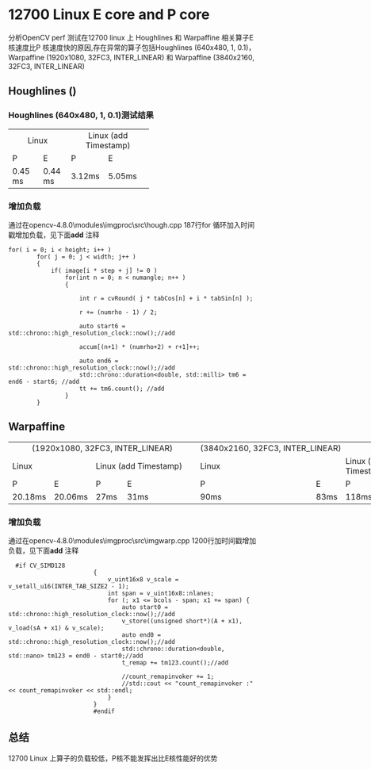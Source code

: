 # 12700 Linux E core and P core 
分析OpenCV perf 测试在12700 linux 上 Houghlines 和 Warpaffine 相关算子E 核速度比P 核速度快的原因,存在异常的算子包括Houghlines (640x480, 1, 0.1)， Warpaffine (1920x1080, 32FC3, INTER_LINEAR) 和 Warpaffine (3840x2160, 32FC3, INTER_LINEAR)
## Houghlines ()
### Houghlines (640x480, 1, 0.1)测试结果

<body link="#0563C1" vlink="#954F72">

<table border=0 cellpadding=0 cellspacing=0 width=283 style='border-collapse:
 collapse;table-layout:fixed;width:213pt'>
 <col width=64 style='width:48pt'>
 <col width=53 style='mso-width-source:userset;mso-width-alt:1938;width:40pt'>
 <col width=64 style='width:48pt'>
 <col width=102 style='mso-width-source:userset;mso-width-alt:3730;width:77pt'>
 <tr height=20 style='height:15.0pt'>
  <td colspan=2 height=20 class=xl65 align=center width=117 style='height:15.0pt;width:88pt'>Linux</td>
  <td colspan=2 class=xl65 align=center width=166 style='border-left:none;width:125pt'>Linux
  (add Timestamp)</td>
 </tr>
 <tr height=20 style='height:15.0pt'>
  <td height=20 class=xl65 style='height:15.0pt;border-top:none'>P</td>
  <td class=xl65 style='border-top:none;border-left:none'>E</td>
  <td class=xl65 style='border-top:none;border-left:none'>P</td>
  <td class=xl65 style='border-top:none;border-left:none'>E</td>
 </tr>
 <tr height=20 style='height:15.0pt'>
  <td height=20 class=xl65 style='height:15.0pt;border-top:none'>0.45 ms</td>
  <td class=xl65 style='border-top:none;border-left:none'>0.44 ms</td>
  <td class=xl65 style='border-top:none;border-left:none'>3.12ms</td>
  <td class=xl65 style='border-top:none;border-left:none'>5.05ms</td>
 </tr>
 <![if supportMisalignedColumns]>
 <tr height=0 style='display:none'>
  <td width=64 style='width:48pt'></td>
  <td width=53 style='width:40pt'></td>
  <td width=64 style='width:48pt'></td>
  <td width=102 style='width:77pt'></td>
 </tr>
 <![endif]>
</table>

</body>

### 增加负载
通过在‪opencv-4.8.0\modules\imgproc\src\hough.cpp 187行for 循环加入时间戳增加负载，见下面**add** 注释
```
for( i = 0; i < height; i++ )
        for( j = 0; j < width; j++ )
        {
            if( image[i * step + j] != 0 )
                for(int n = 0; n < numangle; n++ )
                {
                    
                    int r = cvRound( j * tabCos[n] + i * tabSin[n] );
                    
                    r += (numrho - 1) / 2;

                    auto start6 = std::chrono::high_resolution_clock::now();//add

                    accum[(n+1) * (numrho+2) + r+1]++;

                    auto end6 = std::chrono::high_resolution_clock::now();//add
                    std::chrono::duration<double, std::milli> tm6 = end6 - start6; //add
                    tt += tm6.count(); //add
                }
        }

```

## Warpaffine

<body link="#0563C1" vlink="#954F72">
<span style='font-variant-ligatures: normal;font-variant-caps: normal;
orphans: 2;text-align:start;widows: 2;-webkit-text-stroke-width: 0px;
text-decoration-thickness: initial;text-decoration-style: initial;text-decoration-color: initial'>

<table border=0 cellpadding=0 cellspacing=0 width=845 style='border-collapse:
 collapse;table-layout:fixed;width:634pt'>
 <col width=64 span=3 style='width:48pt'>
 <col width=164 style='mso-width-source:userset;mso-width-alt:5997;width:123pt'>
 <col width=264 style='mso-width-source:userset;mso-width-alt:9654;width:198pt'>
 <col width=53 style='mso-width-source:userset;mso-width-alt:1938;width:40pt'>
 <col width=64 style='width:48pt'>
 <col width=108 style='mso-width-source:userset;mso-width-alt:3949;width:81pt'>
 <tr height=23 style='height:17.25pt'>
  <td colspan=4 height=23 align=center class=xl68 width=356 style='height:17.25pt;
  width:267pt'>(1920x1080, 32FC3, INTER_LINEAR)</span></td>
  <td colspan=4 class=xl68 width=489 align=centerstyle='border-left:none;width:367pt'><span
  style='font-variant-ligatures: normal;font-variant-caps: normal;orphans: 2;
  text-align:start;widows: 2;-webkit-text-stroke-width: 0px;text-decoration-thickness: initial;
  text-decoration-style: initial;text-decoration-color: initial'>(3840x2160,
  32FC3, INTER_LINEAR)</span></td>
 </tr>
 <tr height=20 style='height:15.0pt'>
  <td colspan=2 height=20 class=xl65 style='height:15.0pt'>Linux</td>
  <td colspan=2 class=xl65 style='border-left:none'>Linux (add Timestamp)</td>
  <td colspan=2 class=xl65 style='border-left:none'>Linux</td>
  <td colspan=2 class=xl65 style='border-left:none'>Linux (add Timestamp)</td>
 </tr>
 <tr height=20 style='height:15.0pt'>
  <td height=20 class=xl65 style='height:15.0pt;border-top:none'>P</td>
  <td class=xl65 style='border-top:none;border-left:none'>E</td>
  <td class=xl65 style='border-top:none;border-left:none'>P</td>
  <td class=xl65 style='border-top:none;border-left:none'>E</td>
  <td class=xl65 style='border-top:none;border-left:none'>P</td>
  <td class=xl65 style='border-top:none;border-left:none'>E</td>
  <td class=xl65 style='border-top:none;border-left:none'>P</td>
  <td class=xl65 style='border-top:none;border-left:none'>E</td>
 </tr>
 <tr height=20 style='height:15.0pt'>
  <td height=20 class=xl65 style='height:15.0pt;border-top:none'>20.18ms</td>
  <td class=xl65 style='border-top:none;border-left:none'>20.06ms</td>
  <td class=xl65 style='border-top:none;border-left:none'>27ms</td>
  <td class=xl65 style='border-top:none;border-left:none'>31ms</td>
  <td class=xl65 style='border-top:none;border-left:none'>90ms</td>
  <td class=xl65 style='border-top:none;border-left:none'>83ms</td>
  <td class=xl65 style='border-top:none;border-left:none'>118ms</td>
  <td class=xl65 style='border-top:none;border-left:none'>128ms</td>
 </tr>
 <![if supportMisalignedColumns]>
 <tr height=0 style='display:none'>
  <td width=64 style='width:48pt'></td>
  <td width=64 style='width:48pt'></td>
  <td width=64 style='width:48pt'></td>
  <td width=164 style='width:123pt'></td>
  <td width=264 style='width:198pt'></td>
  <td width=53 style='width:40pt'></td>
  <td width=64 style='width:48pt'></td>
  <td width=108 style='width:81pt'></td>
 </tr>
 <![endif]>
</table>
</body>

### 增加负载
通过在‪opencv-4.8.0\modules\imgproc\src\imgwarp.cpp 1200行加时间戳增加负载，见下面**add** 注释
```
  #if CV_SIMD128
                        {
                            v_uint16x8 v_scale = v_setall_u16(INTER_TAB_SIZE2 - 1);
                            int span = v_uint16x8::nlanes;
                            for (; x1 <= bcols - span; x1 += span) {
                                auto start0 = std::chrono::high_resolution_clock::now();//add
                                v_store((unsigned short*)(A + x1), v_load(sA + x1) & v_scale);
                                auto end0 = std::chrono::high_resolution_clock::now();//add
                                std::chrono::duration<double, std::nano> tm123 = end0 - start0;//add
                                t_remap += tm123.count();//add

                                //count_remapinvoker += 1;
                                //std::cout << "count_remapinvoker :" << count_remapinvoker << std::endl;
                            }
                        }
                        #endif
```
## 总结
12700 Linux 上算子的负载较低，P核不能发挥出比E核性能好的优势



